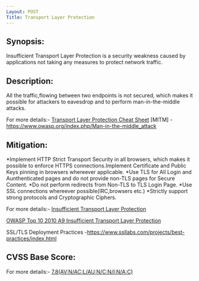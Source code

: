 ```yaml
---
Layout: POST
Title: Transport Layer Protection
---
```


Synopsis:
------------------
Insufficient Transport Layer Protection is a security weakness caused by applications not taking any measures to protect network traffic.

Description:
----------------------
All the traffic,flowing between two endpoints is not secured, which makes it possible for attackers to eavesdrop and to perform man-in-the-middle attacks.

For more details:- [Transport Layer Protection Cheat Sheet](https://www.owasp.org/index.php/Transport_Layer_Protection_Cheat_Sheet)
[MITM] - https://www.owasp.org/index.php/Man-in-the-middle_attack 

Mitigation:
---------------
*Implement HTTP Strict Transport Security in all browsers, which makes it possible to enforce HTTPS connections.Implement Certificate and Public Keys pinning in browsers whereever applicable.
*Use TLS for All Login and Aunthenticated pages and do not provide non-TLS pages for Secure Content.
*Do not perform redirects from Non-TLS to TLS Login Page.
*Use SSL connections whereever possible(IRC,browsers etc.)
*Strictly support strong protocols and Cryptographic Ciphers.

For more details:- [Insufficient Transport Layer Protection](https://www.owasp.org/index.php/OWASP_Periodic_Table_of_Vulnerabilities_-_Insufficient_Transport_Layer_Protection) 

[OWASP Top 10 2010 A9 Insufficient Transport Layer Protection](https://www.owasp.org/index.php/Top_10_2010-A9-Insufficient_Transport_Layer_Protection) 

SSL/TLS Deployment Practices -https://www.ssllabs.com/projects/best-practices/index.html

CVSS Base Score:
----------------------------
For more details:- [7.8(AV:N/AC:L/AU:N/C:N/I:N/A:C)](http://nvd.nist.gov/cvss.cfm?vector=%28AV:N/AC:L/AU:N/C:N/I:N/A:C%29&version=2.0) 

